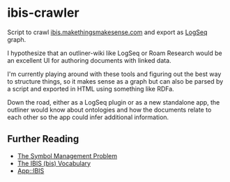 # ibis-crawler
Script to crawl [ibis.makethingsmakesense.com](https://ibis.makethingsmakesense.com/) and export as [LogSeq](https://logseq.com/) graph.

I hypothesize that an outliner-wiki like LogSeq or Roam Research would be an excellent UI for authoring documents with linked data.

I'm currently playing around with these tools and figuring out the best way to structure things, so it makes sense as a graph but can also be parsed by a script and exported in HTML using something like RDFa.

Down the road, either as a LogSeq plugin or as a new standalone app, the outliner would know about ontologies and how the documents relate to each other so the app could infer additional information.

## Further Reading

- [The Symbol Management Problem](https://doriantaylor.com/the-symbol-management-problem)
- [The IBIS (bis) Vocabulary](https://privatealpha.com/ontology/ibis/1#)
- [App::IBIS](https://ibis.makethingsmakesense.com/)
